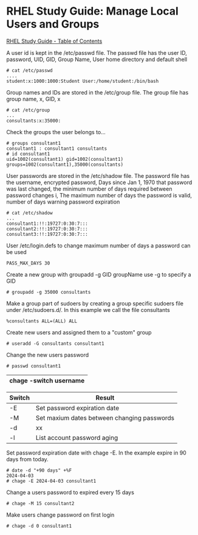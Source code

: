 # RHEL Study Guide: Manage Local Users and Groups

[RHEL Study Guide - Table of Contents](https://github.com/pslucas0212/RHEL-Study-Guide)  

A user id is kept in the /etc/passwd file.  The passwd file has the user ID, password, UID, GID, Group Name, User home directory and default shell
```
# cat /etc/passwd
....
student:x:1000:1000:Student User:/home/student:/bin/bash
```
 
Group names and IDs are stored in the /etc/group file.  The group file has group name, x, GID, x
```
# cat /etc/group
...
consultants:x:35000:
```

Check the groups the user belongs to...
```
# groups consultant1
consultant1 : consultant1 consultants
# id consultant1
uid=1002(consultant1) gid=1002(consultant1) groups=1002(consultant1),35000(consultants)
```

User passwords are stored in the /etc/shadow file.  The password file has the username, encrypted password, Days since Jan 1, 1970 that password was last changed, the minimum number of days required between password changes i, The maximum number of days the password is valid, number of days warning password expiration
```
# cat /etc/shadow
...
consultant1:!!:19727:0:30:7:::
consultant2:!!:19727:0:30:7:::
consultant3:!!:19727:0:30:7:::
```

User /etc/login.defs to change maximum number of days a password can be used
```
PASS_MAX_DAYS 30
```

Create a new group with groupadd -g GID groupName  use -g to specify a GID
```
# groupadd -g 35000 consultants
```

Make a group part of sudoers by creating a group specific sudoers file under /etc/sudoers.d/<filename>.  In this example we call the file consultants
```
%consultants ALL=(ALL) ALL
```

Create new users and assigned them to a "custom" group
```
# useradd -G consultants consultant1
```

Change the new users password
```
# passwd consultant1
```


| chage -switch username                        |
|-----------------------------------------------|
  
| Switch  | Result |
|---------|--------|
| -E      | Set password expiration date |
| -M      | Set maxium dates between changing passwords |
| -d      | xx|
| -l      | List account password aging |

Set password expiration date with chage -E.  In the example expire in 90 days from today.
```
# date -d "+90 days" +%F
2024-04-03
# chage -E 2024-04-03 consultant1
```


Change a users password to expired every 15 days
```
# chage -M 15 consultant2
```

Make users change password on first login
```
# chage -d 0 consultant1
```


